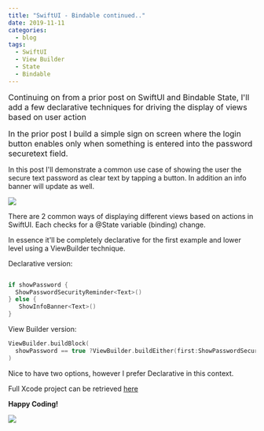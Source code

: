 ```yaml
---
title: "SwiftUI - Bindable continued.."
date: 2019-11-11
categories:
  - blog
tags:
  - SwiftUI
  - View Builder
  - State
  - Bindable
---
```


<span style="font-size:12pt">Continuing on from a prior post on SwiftUI and Bindable State, I'll add a few declarative techniques for driving the display of views based on user action</span>

<span style="font-size:12pt">In the prior post I build a simple sign on screen where the login button enables only when something is entered into the password securetext field.</span>

In this post I'll demonstrate a common use case of showing the user the secure text password as clear text by tapping a button.  In addition an info banner will update
as well.  


![](https://cjazz.github.io/assets/images/BindableStatesPlus.gif)

There are 2 common ways of displaying different views based on actions in SwiftUI.
Each checks for a @State variable (binding) change.

In essence it'll be completely declarative for the first example and lower level using a ViewBuilder technique.

Declarative version:

```swift

if showPassword {
  ShowPasswordSecurityReminder<Text>()
} else {
   ShowInfoBanner<Text>()
}

```
View Builder version:

```swift
ViewBuilder.buildBlock(
  showPassword == true ?ViewBuilder.buildEither(first:ShowPasswordSecurityReminder<Text>()) : ViewBuilder.buildEither(second: ShowInfoBanner<Text>())
)
```

Nice to have two options, however I prefer Declarative in this context.

Full Xcode project can be retrieved [here](https://github.com/cjazz/SwiftUI-BindableStates)

**Happy Coding!**

![](https://cjazz.github.io/assets/images/clipartwiki.com-development-clipart-408069.png)
